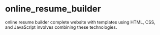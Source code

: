 # online_resume_builder
online resume builder complete website with templates using HTML, CSS, and JavaScript involves combining these technologies.
